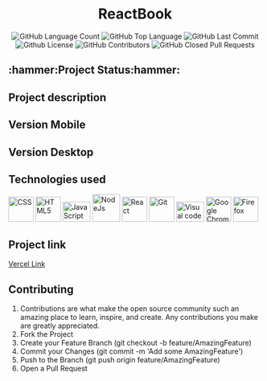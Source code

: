 <div align="center">
<h1>ReactBook</h1>
<img alt="GitHub Language Count" src="https://img.shields.io/github/languages/count/Guilbertoliveira/ReactBook" />
<img alt="GitHub Top Language" src="https://img.shields.io/github/languages/top/Guilbertoliveira/ReactBook" />
<img alt="GitHub Last Commit" src="https://img.shields.io/github/last-commit/Guilbertoliveira/ReactBook" />
<img alt="Github License" src="https://img.shields.io/github/license/Guilbertoliveira/ReactBook" />
<img alt="GitHub Contributors" src="https://img.shields.io/github/contributors/Guilbertoliveira/ReactBook" />
<img alt="GitHub Closed Pull Requests" src="https://img.shields.io/github/issues-pr-closed/Guilbertoliveira/ReactBook" />
</div>

<h2>:hammer:Project Status:hammer:</h2>

<h2>Project description</h2>

<h2 >Version Mobile</h2>

<h2>Version Desktop</h2>

<h2>Technologies used</h2>
<div>
    <img src="https://cdn.jsdelivr.net/gh/devicons/devicon/icons/css3/css3-plain-wordmark.svg" width="50" title="CSS"  />
    <img src="https://cdn.jsdelivr.net/gh/devicons/devicon/icons/html5/html5-plain-wordmark.svg" width="50" title="HTML5"  />
    <img src="https://cdn.jsdelivr.net/gh/devicons/devicon/icons/javascript/javascript-plain.svg" height="40" width="55" title="JavaScript"/>
    <img src="https://cdn.jsdelivr.net/gh/devicons/devicon/icons/nodejs/nodejs-plain-wordmark.svg" width="55" title="NodeJs" />
    <img src="https://cdn.jsdelivr.net/gh/devicons/devicon/icons/react/react-original-wordmark.svg" width="50" title="React" />
    <img src="https://cdn.jsdelivr.net/gh/devicons/devicon/icons/git/git-plain-wordmark.svg" width="50" title="Git" />
    <img src="https://cdn.jsdelivr.net/gh/devicons/devicon/icons/visualstudio/visualstudio-plain.svg" height="40" width="55" title="Visual code"  />
    <img src="https://cdn.jsdelivr.net/gh/devicons/devicon/icons/chrome/chrome-original-wordmark.svg" width="50" title="Google Chrome"/>
    <img src="https://cdn.jsdelivr.net/gh/devicons/devicon/icons/firefox/firefox-original-wordmark.svg" width="50" title="Firefox" />
</div> 



  
<h2> Project link </h2>
<a href="https://react-book-orpin.vercel.app/">Vercel Link</a>

<h2>Contributing</h2>
<ol>
<li>Contributions are what make the open source community such an amazing place to learn, inspire, and create. Any contributions you make are greatly appreciated.</li>
<li>Fork the Project</li>
<li>Create your Feature Branch (git checkout -b feature/AmazingFeature)</li>
<li>Commit your Changes (git commit -m 'Add some AmazingFeature')</li>
<li>Push to the Branch (git push origin feature/AmazingFeature)</li>
<li>Open a Pull Request</li>
<ol>
